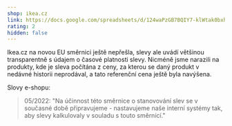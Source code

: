 ```yaml
---
shop: ikea.cz
link: https://docs.google.com/spreadsheets/d/124waPzGB7BQIY7-klWtak0bxhBaujLUUhlQsh0iUSps/edit#gid=0
rating: 2
hidden: false
---
```


Ikea.cz na novou EU směrnici ještě nepřešla, slevy ale uvádí většinou transparentně s údajem o časové platnosti slevy. Nicméně jsme narazili na produkty, kde je sleva počítána z ceny, za kterou se daný produkt v nedávné historii neprodával, a tato referenční cena ještě byla navýšena.

Slovy e-shopu:

> 05/2022: "Na účinnost této směrnice o stanovování slev se v současné době připravujeme - nastavujeme naše interní systémy tak, aby slevy kalkulovaly v souladu s touto směrnicí."

